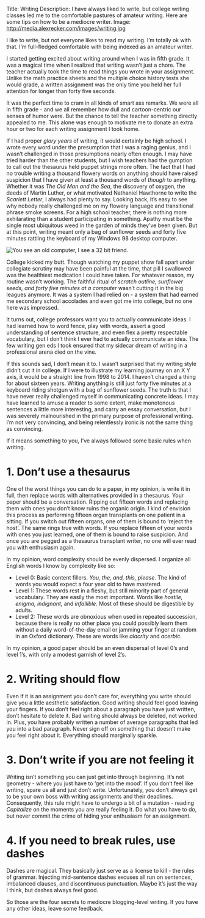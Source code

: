 Title: Writing
Description: I have always liked to write, but college writing classes led me to the comfortable pastures of amateur writing.  Here are some tips on how to be a mediocre writer.
Image: http://media.alexrecker.com/images/writing.jpg

I like to write, but not everyone likes to read my writing.  I’m totally ok with that.  I’m full-fledged comfortable with being indexed as an amateur writer.

I started getting excited about writing around when I was in fifth grade.  It was a magical time when I realized that writing wasn’t just a chore.  The teacher actually took the time to read things you wrote in your assignment.  Unlike the math practice sheets and the multiple choice history tests she would grade, a written assignment was the only time you held her full attention for longer than forty five seconds.

It was the perfect time to cram in all kinds of smart ass remarks.  We were all in fifth grade - and we all remember how dull and cartoon-centric our senses of humor were.  But the chance to tell the teacher something directly appealed to me.  This alone was enough to motivate me to donate an extra hour or two for each writing assignment I took home.

If I had proper *glory years* of writing, it would certainly be high school.  I wrote every word under the presumption that I was a raging genius, and I wasn’t challenged in those presumptions nearly often enough.  I may have tried harder than the other students, but I wish teachers had the gumption to call out the thesaurus held puppet strings more often.  The fact that I had no trouble writing a thousand flowery words on anything should have raised suspicion that I have given at least a thousand words of *though* to anything.  Whether it was *The Old Man and the Sea*, the discovery of oxygen, the deeds of Martin Luther, or what motivated Nathaniel Hawthorne to write the *Scarlett Letter*, I always had plenty to say.  Looking back, it’s easy to see why nobody really challenged me on my flowery language and transitional phrase smoke screens.  For a high school teacher, there is nothing more exhilarating than a student participating in something.  Apathy must be the single most ubiquitous weed in the garden of minds they’ve been given.  But at this point, writing meant only a bag of sunflower seeds and forty five minutes rattling the keyboard of my Windows 98 desktop computer.

![You see an old computer, I see a 32 bit friend.](http://media.alexrecker.com/images/desktop98.gif)

College kicked my butt.  Though watching my puppet show fall apart under collegiate scrutiny may have been painful at the time, that pill I swallowed was the healthiest medication I could have taken.  For whatever reason, my routine wasn’t working.  The faithful ritual of *scratch outline, sunflower seeds, and forty five minutes at a computer* wasn’t cutting it in the big leagues anymore.  It was a system I had relied on - a system that had earned me secondary school accolades and even got me into college, but no one here was impressed.  

It turns out, college professors want you to actually communicate ideas.  I had learned how to word fence, play with words, assert a good understanding of sentence structure, and even flex a pretty respectable vocabulary, but I don’t think I ever had to actually communicate an idea. The few writing gen eds I took ensured that my sidecar dream of writing in a professional arena died on the vine.

If this sounds sad, I don’t mean it to.  I wasn’t surprised that my writing style didn’t cut it in college.  If I were to illustrate my learning journey on an X Y axis, it would be a straight line from 1998 to 2014.  I haven’t changed a thing for about sixteen years. Writing anything is still just forty five minutes at a keyboard riding shotgun with a bag of sunflower seeds.  The truth is that I have never really challenged myself in communicating concrete ideas.  I may have learned to amuse a reader to some extent, make monotonous sentences a little more interesting, and carry an essay conversation, but I was severely malnourished in the primary purpose of professional writing.  I’m not very convincing, and being relentlessly ironic is not the same thing as convincing.

If it means something to you, I’ve always followed some basic rules when writing.

# 1. Don’t use a thesaurus
One of the worst things you can do to a paper, in my opinion, is write it in full, then replace words with alternatives provided in a thesaurus.  Your paper should be a conversation.  Ripping out fifteen words and replacing them with ones you don’t know ruins the organic origin.  I kind of envision this process as performing fifteen organ transplants on one patient in a sitting.  If you switch out fifteen organs, one of them is bound to ‘reject the host’.  The same rings true with words.  If you replace fifteen of your words with ones you just learned, one of them is bound to raise suspicion.  And once you are pegged as a thesaurus transplant writer, no one will ever read you with enthusiasm again.

In my opinion, word complexity should be evenly dispersed.  I organize all English words I know by complexity like so:

* Level 0: Basic content fillers.  *You, the, and, this, please*.  The kind of words you would expect a four year old to have mastered.
* Level 1: These words rest in a fleshy, but still minority part of general vocabulary.  They are easily the most important.  Words like *hostile, enigma, indignant,* and *infallible*.  Most of these should be digestible by adults.
* Level 2: These words are obnoxious when used in repeated succession, because there is really no other place you could possibly learn them without a daily word-of-the-day email or jamming your finger at random in an Oxford dictionary.  These are words like *alacrity* and *acerbic*.

In my opinion, a good paper should be an even dispersal of level 0’s and level 1’s, with only a modest garnish of level 2’s.

# 2. Writing should flow
Even if it is an assignment you don’t care for, everything you write should give you a little aesthetic satisfaction.  Good writing should feel good leaving your fingers.  If you don’t feel right about a paragraph you have just written, don’t hesitate to delete it.  Bad writing should always be deleted, not worked in.  Plus, you have probably written a number of average paragraphs that led you into a bad paragraph.  Never sign off on something that doesn’t make you feel right about it.  Everything should marginally sparkle.

# 3. Don’t write if you are not feeling it
Writing isn’t something you can just get into through beginning.  It’s not geometry - where you just have to ‘get into the mood’. If you don’t feel like writing, spare us all and just don’t write.  Unfortunately, you don’t always get to be your own boss with writing assignments and their deadlines.  Consequently, this rule might have to undergo a bit of a mutation - reading *Capitalize* on the moments you are really feeling it.  Do what you have to do, but never commit the crime of hiding your enthusiasm for an assignment.

# 4. If you need to break rules, use dashes
Dashes are magical.  They basically just serve as a license to kill - the rules of grammar.  Injecting mid-sentence dashes excuses all run on sentences, imbalanced clauses, and discontinuous punctuation.  Maybe it’s just the way I think, but dashes always feel good.

So those are the four secrets to mediocre blogging-level writing.  If you have any other ideas, leave some feedback.
